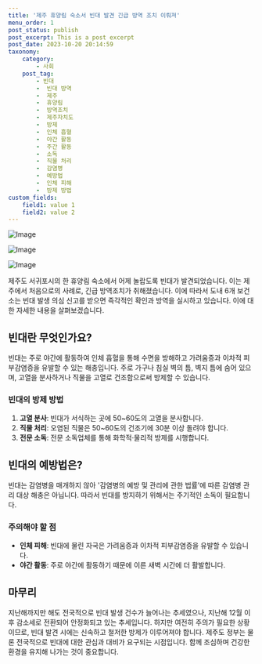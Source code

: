 ```yaml
---
title: '제주 휴양림 숙소서 빈대 발견 긴급 방역 조치 이뤄져'
menu_order: 1
post_status: publish
post_excerpt: This is a post excerpt
post_date: 2023-10-20 20:14:59
taxonomy:
    category:
        - 사회
    post_tag:
        - 빈대
        -  빈대 방역
        -  제주
        -  휴양림
        -  방역조치
        -  제주자치도
        -  방제
        -  인체 흡혈
        -  야간 활동
        -  주간 활동
        -  소독
        -  직물 처리
        -  감염병
        -  예방법
        -  인체 피해
        -  방제 방법
custom_fields:
    field1: value 1
    field2: value 2
---
```


![Image](https://imgnews.pstatic.net/image/661/2024/02/06/0000036894_001_20240206132501606.jpg?type=w647)

![Image](https://imgnews.pstatic.net/image/661/2024/02/06/0000036894_002_20240206132501653.jpg?type=w647)

![Image](https://imgnews.pstatic.net/image/661/2024/02/06/0000036894_003_20240206132501697.jpg?type=w647)


제주도 서귀포시의 한 휴양림 숙소에서 어제 놀랍도록 빈대가 발견되었습니다. 이는 제주에서 처음으로의 사례로, 긴급 방역조치가 취해졌습니다. 이에 따라서 도내 6개 보건소는 빈대 발생 의심 신고를 받으면 즉각적인 확인과 방역을 실시하고 있습니다. 이에 대한 자세한 내용을 살펴보겠습니다.

## 빈대란 무엇인가요?
빈대는 주로 야간에 활동하여 인체 흡혈을 통해 수면을 방해하고 가려움증과 이차적 피부감염증을 유발할 수 있는 해충입니다. 주로 가구나 침실 벽의 틈, 벽지 틈에 숨어 있으며, 고열을 분사하거나 직물을 고열로 건조함으로써 방제할 수 있습니다.

### 빈대의 방제 방법
1. **고열 분사**: 빈대가 서식하는 곳에 50~60도의 고열을 분사합니다.
2. **직물 처리**: 오염된 직물은 50~60도의 건조기에 30분 이상 돌려야 합니다.
3. **전문 소독**: 전문 소독업체를 통해 화학적·물리적 방제를 시행합니다.

## 빈대의 예방법은?
빈대는 감염병을 매개하지 않아 '감염병의 예방 및 관리에 관한 법률'에 따른 감염병 관리 대상 해충은 아닙니다. 따라서 빈대를 방지하기 위해서는 주기적인 소독이 필요합니다. 

### 주의해야 할 점
- **인체 피해**: 빈대에 물린 자국은 가려움증과 이차적 피부감염증을 유발할 수 있습니다.
- **야간 활동**: 주로 야간에 활동하기 때문에 이른 새벽 시간에 더 활발합니다.

## 마무리
지난해까지만 해도 전국적으로 빈대 발생 건수가 늘어나는 추세였으나, 지난해 12월 이후 감소세로 전환되어 안정화되고 있는 추세입니다. 하지만 여전히 주의가 필요한 상황이므로, 빈대 발견 시에는 신속하고 철저한 방제가 이루어져야 합니다. 제주도 정부는 물론 전국적으로 빈대에 대한 관심과 대비가 요구되는 시점입니다. 함께 조심하며 건강한 환경을 유지해 나가는 것이 중요합니다.
